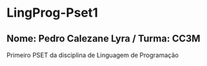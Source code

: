 # LingProg-Pset1
## Nome: Pedro Calezane Lyra / Turma: CC3M
Primeiro PSET da disciplina de Linguagem de Programação

